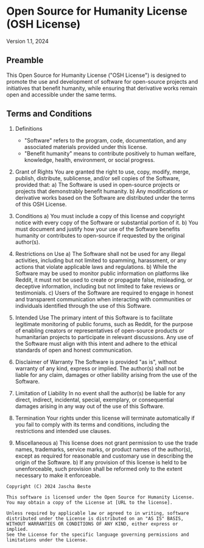 # Open Source for Humanity License (OSH License)

Version 1.1, 2024

## Preamble

This Open Source for Humanity License ("OSH License") is designed to promote the use and development of software for open-source projects and initiatives that benefit humanity, while ensuring that derivative works remain open and accessible under the same terms.

## Terms and Conditions

1. Definitions
   - "Software" refers to the program, code, documentation, and any associated materials provided under this license.
   - "Benefit humanity" means to contribute positively to human welfare, knowledge, health, environment, or social progress.

2. Grant of Rights
   You are granted the right to use, copy, modify, merge, publish, distribute, sublicense, and/or sell copies of the Software, provided that:
   a) The Software is used in open-source projects or projects that demonstrably benefit humanity.
   b) Any modifications or derivative works based on the Software are distributed under the terms of this OSH License.

3. Conditions
   a) You must include a copy of this license and copyright notice with every copy of the Software or substantial portion of it.
   b) You must document and justify how your use of the Software benefits humanity or contributes to open-source if requested by the original author(s).

4. Restrictions on Use
   a) The Software shall not be used for any illegal activities, including but not limited to spamming, harassment, or any actions that violate applicable laws and regulations.
   b) While the Software may be used to monitor public information on platforms like Reddit, it must not be used to create or propagate false, misleading, or deceptive information, including but not limited to fake reviews or testimonials.
   c) Users of the Software are required to engage in honest and transparent communication when interacting with communities or individuals identified through the use of this Software.

5. Intended Use
   The primary intent of this Software is to facilitate legitimate monitoring of public forums, such as Reddit, for the purpose of enabling creators or representatives of open-source products or humanitarian projects to participate in relevant discussions. Any use of the Software must align with this intent and adhere to the ethical standards of open and honest communication.

6. Disclaimer of Warranty
   The Software is provided "as is", without warranty of any kind, express or implied. The author(s) shall not be liable for any claim, damages or other liability arising from the use of the Software.

7. Limitation of Liability
   In no event shall the author(s) be liable for any direct, indirect, incidental, special, exemplary, or consequential damages arising in any way out of the use of this Software.

8. Termination
   Your rights under this license will terminate automatically if you fail to comply with its terms and conditions, including the restrictions and intended use clauses.

9. Miscellaneous
   a) This license does not grant permission to use the trade names, trademarks, service marks, or product names of the author(s), except as required for reasonable and customary use in describing the origin of the Software.
   b) If any provision of this license is held to be unenforceable, such provision shall be reformed only to the extent necessary to make it enforceable.


```
Copyright (C) 2024 Jascha Beste

This software is licensed under the Open Source for Humanity License.
You may obtain a copy of the License at [URL to the license].

Unless required by applicable law or agreed to in writing, software
distributed under the License is distributed on an "AS IS" BASIS,
WITHOUT WARRANTIES OR CONDITIONS OF ANY KIND, either express or implied.
See the License for the specific language governing permissions and
limitations under the License.
```
